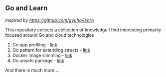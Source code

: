 ## Go and Learn

*Inspired by https://github.com/gyuho/learn*

This repository collects a collection of knowledge I find interesting primarily focused around Go and cloud technologies

1. Go app profiling - [link](golang/profiling)
2. Go pattern for extending structs - [link](golang/option)
3. Docker image slimming - [link](docker/slimming-size)
4. Go unsafe package - [link](golang/unsafe)

And there is much more...